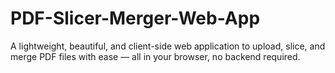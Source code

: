 # PDF-Slicer-Merger-Web-App
A lightweight, beautiful, and client-side web application to upload, slice, and merge PDF files with ease — all in your browser, no backend required.
